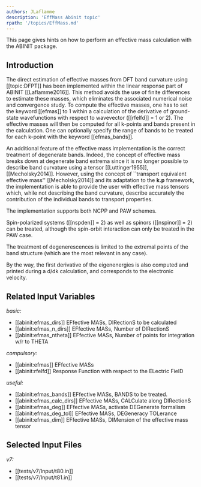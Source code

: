 ```yaml
---
authors: JLaflamme
description: 'EffMass Abinit topic'
rpath: '/topics/EffMass.md'
---
```

<!--
This file is automatically generated by mksite.py. All changes will be lost.
Change the input yaml files or the python code
-->

This page gives hints on how to perform an effective mass calculation with the ABINIT package.

## Introduction

The direct estimation of effective masses from DFT band curvature using
[[topic:DFPT]] has been implemented within the linear response part of ABINIT
[[Laflamme2016]]. This method avoids the use of finite differences to estimate
these masses, which eliminates the associated numerical noise and convergence
study. To compute the effective masses, one has to set the keyword [[efmas]]
to 1 within a calculation of the derivative of ground-state wavefunctions with
respect to wavevector ([[rfelfd]] = 1 or 2). The effective masses will then be
computed for all k-points and bands present in the calculation. One can
optionally specify the range of bands to be treated for each k-point with the
keyword [[efmas_bands]].

An additional feature of the effective mass implementation is the correct
treatment of degenerate bands. Indeed, the concept of effective mass breaks
down at degenerate band extrema since it is no longer possible to describe
band curvature using a tensor [[Luttinger1955]],[[Mecholsky2014]]. However,
using the concept of ``transport equivalent effective mass'' [[Mecholsky2014]]
and its adaptation to the **k.p** framework, the implementation is able to
provide the user with effective mass tensors which, while not describing the
band curvature, describe accurately the contribution of the individual bands
to transport properties.

The implementation supports both NCPP and PAW schemes.

Spin-polarized systems ([[nspden]] = 2) as well as spinors ([[nspinor]] = 2)
can be treated, although the spin-orbit interaction can only be treated in the
PAW case.

The treatment of degenerescences is limited to the extremal points of the band
structure (which are the most relevant in any case).

By the way, the first derivative of the eigenenergies is also computed and
printed during a d/dk calculation, and corresponds to the electronic velocity.



## Related Input Variables

*basic:*

- [[abinit:efmas_dirs]]  EFfective MASs, DIRectionS to be calculated
- [[abinit:efmas_n_dirs]]  EFfective MASs, Number of DIRectionS
- [[abinit:efmas_ntheta]]  EFfective MASs, Number of points for integration w/r to THETA
 
*compulsory:*

- [[abinit:efmas]]  EFfective MASs
- [[abinit:rfelfd]]  Response Function with respect to the ELectric FielD
 
*useful:*

- [[abinit:efmas_bands]]  EFfective MASs, BANDS to be treated.
- [[abinit:efmas_calc_dirs]]  EFfective MASs, CALCulate along DIRectionS
- [[abinit:efmas_deg]]  EFfective MASs, activate DEGenerate formalism
- [[abinit:efmas_deg_tol]]  EFfective MASs, DEGeneracy TOLerance
- [[abinit:efmas_dim]]  EFfective MASs, DIMension of the effective mass tensor
 

## Selected Input Files

*v7:*

- [[tests/v7/Input/t80.in]]
- [[tests/v7/Input/t81.in]]
 

